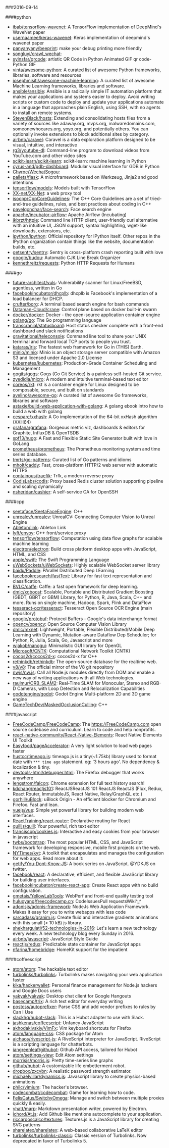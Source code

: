 ###2016-09-14

####python
* [ibab/tensorflow-wavenet](https://github.com/ibab/tensorflow-wavenet): A TensorFlow implementation of DeepMind's WaveNet paper
* [usernaamee/keras-wavenet](https://github.com/usernaamee/keras-wavenet): Keras implementation of deepmind's wavenet paper
* [panyanyany/beeprint](https://github.com/panyanyany/beeprint): make your debug printing more friendly
* [songluyi/crawl_wechat](https://github.com/songluyi/crawl_wechat): 
* [sylnsfar/qrcode](https://github.com/sylnsfar/qrcode): artistic QR Code in Python Animated GIF qr code- Python  GIF
* [vinta/awesome-python](https://github.com/vinta/awesome-python): A curated list of awesome Python frameworks, libraries, software and resources
* [josephmisiti/awesome-machine-learning](https://github.com/josephmisiti/awesome-machine-learning): A curated list of awesome Machine Learning frameworks, libraries and software.
* [ansible/ansible](https://github.com/ansible/ansible): Ansible is a radically simple IT automation platform that makes your applications and systems easier to deploy. Avoid writing scripts or custom code to deploy and update your applications automate in a language that approaches plain English, using SSH, with no agents to install on remote systems.
* [StevenBlack/hosts](https://github.com/StevenBlack/hosts): Extending and consolidating hosts files from a variety of sources like adaway.org, mvps.org, malwaredomains.com, someonewhocares.org, yoyo.org, and potentially others. You can optionally invoke extensions to block additional sites by category.
* [airbnb/caravel](https://github.com/airbnb/caravel): Caravel is a data exploration platform designed to be visual, intuitive, and interactive
* [rg3/youtube-dl](https://github.com/rg3/youtube-dl): Command-line program to download videos from YouTube.com and other video sites
* [scikit-learn/scikit-learn](https://github.com/scikit-learn/scikit-learn): scikit-learn: machine learning in Python
* [cyrus-and/gdb-dashboard](https://github.com/cyrus-and/gdb-dashboard): Modular visual interface for GDB in Python
* [Chyroc/WechatSogou](https://github.com/Chyroc/WechatSogou): 
* [pallets/flask](https://github.com/pallets/flask): A microframework based on Werkzeug, Jinja2 and good intentions
* [tensorflow/models](https://github.com/tensorflow/models): Models built with TensorFlow
* [XX-net/XX-Net](https://github.com/XX-net/XX-Net): a web proxy tool
* [isocpp/CppCoreGuidelines](https://github.com/isocpp/CppCoreGuidelines): The C++ Core Guidelines are a set of tried-and-true guidelines, rules, and best practices about coding in C++
* [pavelgonchar/face-search](https://github.com/pavelgonchar/face-search): Face search engine
* [apache/incubator-airflow](https://github.com/apache/incubator-airflow): Apache Airflow (Incubating)
* [jkbrzt/httpie](https://github.com/jkbrzt/httpie): Command line HTTP client, user-friendly curl alternative with an intuitive UI, JSON support, syntax highlighting, wget-like downloads, extensions, etc.
* [ipython/ipython](https://github.com/ipython/ipython): Official repository for IPython itself. Other repos in the IPython organization contain things like the website, documentation builds, etc.
* [getsentry/sentry](https://github.com/getsentry/sentry): Sentry is cross-platform crash reporting built with love
* [google/budou](https://github.com/google/budou): Automatic CJK Line Break Organizer
* [kennethreitz/requests](https://github.com/kennethreitz/requests): Python HTTP Requests for Humans

####go
* [future-architect/vuls](https://github.com/future-architect/vuls): Vulnerability scanner for Linux/FreeBSD, agentless, written in Go
* [facebookincubator/dhcplb](https://github.com/facebookincubator/dhcplb): dhcplb is Facebook's implementation of a load balancer for DHCP.
* [crufter/borg](https://github.com/crufter/borg): A terminal based search engine for bash commands
* [Dataman-Cloud/crane](https://github.com/Dataman-Cloud/crane): Control plane based on docker built-in swarm
* [docker/docker](https://github.com/docker/docker): Docker - the open-source application container engine
* [golang/go](https://github.com/golang/go): The Go programming language
* [transcranial/statusboard](https://github.com/transcranial/statusboard): Host status checker complete with a front-end dashboard and slack notifications
* [gravitational/teleconsole](https://github.com/gravitational/teleconsole): Command line tool to share your UNIX terminal and forward local TCP ports to people you trust.
* [kataras/iris](https://github.com/kataras/iris): The fastest web framework for Go in (THIS) Earth.
* [minio/minio](https://github.com/minio/minio): Minio is an object storage server compatible with Amazon S3 and licensed under Apache 2.0 License
* [kubernetes/kubernetes](https://github.com/kubernetes/kubernetes): Production-Grade Container Scheduling and Management
* [gogits/gogs](https://github.com/gogits/gogs): Gogs (Go Git Service) is a painless self-hosted Git service.
* [zyedidia/micro](https://github.com/zyedidia/micro): A modern and intuitive terminal-based text editor
* [coreos/rkt](https://github.com/coreos/rkt): rkt is a container engine for Linux designed to be composable, secure, and built on standards
* [avelino/awesome-go](https://github.com/avelino/awesome-go): A curated list of awesome Go frameworks, libraries and software
* [astaxie/build-web-application-with-golang](https://github.com/astaxie/build-web-application-with-golang): A golang ebook intro how to build a web with golang
* [cespare/xxhash](https://github.com/cespare/xxhash): A Go implementation of the 64-bit xxHash algorithm (XXH64)
* [grafana/grafana](https://github.com/grafana/grafana): Gorgeous metric viz, dashboards & editors for Graphite, InfluxDB & OpenTSDB
* [spf13/hugo](https://github.com/spf13/hugo): A Fast and Flexible Static Site Generator built with love in GoLang
* [prometheus/prometheus](https://github.com/prometheus/prometheus): The Prometheus monitoring system and time series database.
* [tmrts/go-patterns](https://github.com/tmrts/go-patterns): Curated list of Go patterns and idioms
* [mholt/caddy](https://github.com/mholt/caddy): Fast, cross-platform HTTP/2 web server with automatic HTTPS
* [containous/traefik](https://github.com/containous/traefik): Trfk, a modern reverse proxy
* [CodisLabs/codis](https://github.com/CodisLabs/codis): Proxy based Redis cluster solution supporting pipeline and scaling dynamically
* [nsheridan/cashier](https://github.com/nsheridan/cashier): A self-service CA for OpenSSH

####cpp
* [seetaface/SeetaFaceEngine](https://github.com/seetaface/SeetaFaceEngine): C++
* [unrealcv/unrealcv](https://github.com/unrealcv/unrealcv): UnrealCV: Connecting Computer Vision to Unreal Engine
* [Ableton/link](https://github.com/Ableton/link): Ableton Link
* [lyft/envoy](https://github.com/lyft/envoy): C++ front/service proxy
* [tensorflow/tensorflow](https://github.com/tensorflow/tensorflow): Computation using data flow graphs for scalable machine learning
* [electron/electron](https://github.com/electron/electron): Build cross platform desktop apps with JavaScript, HTML, and CSS
* [apple/swift](https://github.com/apple/swift): The Swift Programming Language
* [uWebSockets/uWebSockets](https://github.com/uWebSockets/uWebSockets): Highly scalable WebSocket server library
* [baidu/Paddle](https://github.com/baidu/Paddle): PArallel Distributed Deep LEarning
* [facebookresearch/fastText](https://github.com/facebookresearch/fastText): Library for fast text representation and classification.
* [BVLC/caffe](https://github.com/BVLC/caffe): Caffe: a fast open framework for deep learning.
* [dmlc/xgboost](https://github.com/dmlc/xgboost): Scalable, Portable and Distributed Gradient Boosting (GBDT, GBRT or GBM) Library, for Python, R, Java, Scala, C++ and more. Runs on single machine, Hadoop, Spark, Flink and DataFlow
* [tesseract-ocr/tesseract](https://github.com/tesseract-ocr/tesseract): Tesseract Open Source OCR Engine (main repository)
* [google/protobuf](https://github.com/google/protobuf): Protocol Buffers - Google's data interchange format
* [opencv/opencv](https://github.com/opencv/opencv): Open Source Computer Vision Library
* [dmlc/mxnet](https://github.com/dmlc/mxnet): Lightweight, Portable, Flexible Distributed/Mobile Deep Learning with Dynamic, Mutation-aware Dataflow Dep Scheduler; for Python, R, Julia, Scala, Go, Javascript and more
* [wjakob/nanogui](https://github.com/wjakob/nanogui): Minimalistic GUI library for OpenGL
* [Microsoft/CNTK](https://github.com/Microsoft/CNTK): Computational Network Toolkit (CNTK)
* [cocos2d/cocos2d-x](https://github.com/cocos2d/cocos2d-x): cocos2d-x for C++
* [rethinkdb/rethinkdb](https://github.com/rethinkdb/rethinkdb): The open-source database for the realtime web.
* [v8/v8](https://github.com/v8/v8): The official mirror of the V8 git repository
* [nwjs/nw.js](https://github.com/nwjs/nw.js): Call all Node.js modules directly from DOM and enable a new way of writing applications with all Web technologies.
* [raulmur/ORB_SLAM2](https://github.com/raulmur/ORB_SLAM2): Real-Time SLAM for Monocular, Stereo and RGB-D Cameras, with Loop Detection and Relocalization Capabilities
* [godotengine/godot](https://github.com/godotengine/godot): Godot Engine  Multi-platform 2D and 3D game engine
* [GameTechDev/MaskedOcclusionCulling](https://github.com/GameTechDev/MaskedOcclusionCulling): C++

####javascript
* [FreeCodeCamp/FreeCodeCamp](https://github.com/FreeCodeCamp/FreeCodeCamp): The https://FreeCodeCamp.com open source codebase and curriculum. Learn to code and help nonprofits.
* [react-native-community/React-Native-Elements](https://github.com/react-native-community/React-Native-Elements): React Native Elements UI Toolkit
* [Easyfood/pageAccelerator](https://github.com/Easyfood/pageAccelerator): A very light solution to load web pages faster
* [hustcc/timeago.js](https://github.com/hustcc/timeago.js):   timeago.js is a tiny(~1.75kb) library used to format date with `*** time ago` statement. eg: '3 hours ago'. No dependency & localization & tiny.
* [devtools-html/debugger.html](https://github.com/devtools-html/debugger.html): The Firefox debugger that works anywhere
* [lengstrom/falcon](https://github.com/lengstrom/falcon): Chrome extension for full text history search!
* [kdchang/reactjs101](https://github.com/kdchang/reactjs101):  ReactJSReactJS 101 ReactJS  ReactJS  (Flux, Redux, React Router, ImmutableJS, React Native, Relay/GraphQL etc.)
* [gorhill/uBlock](https://github.com/gorhill/uBlock): uBlock Origin - An efficient blocker for Chromium and Firefox. Fast and lean.
* [vuejs/vue](https://github.com/vuejs/vue): Simple yet powerful library for building modern web interfaces.
* [ReactTraining/react-router](https://github.com/ReactTraining/react-router): Declarative routing for React
* [quilljs/quill](https://github.com/quilljs/quill): Your powerful, rich text editor
* [franciscop/cookies.js](https://github.com/franciscop/cookies.js):  Interactive and easy cookies from your browser in javascript
* [twbs/bootstrap](https://github.com/twbs/bootstrap): The most popular HTML, CSS, and JavaScript framework for developing responsive, mobile first projects on the web.
* [NYTimes/kyt](https://github.com/NYTimes/kyt): A toolkit that encapsulates and manages the configuration for web apps. Read more about it:
* [getify/You-Dont-Know-JS](https://github.com/getify/You-Dont-Know-JS): A book series on JavaScript. @YDKJS on twitter.
* [facebook/react](https://github.com/facebook/react): A declarative, efficient, and flexible JavaScript library for building user interfaces.
* [facebookincubator/create-react-app](https://github.com/facebookincubator/create-react-app): Create React apps with no build configuration.
* [gmetais/YellowLabTools](https://github.com/gmetais/YellowLabTools): WebPerf and front-end quality testing tool
* [huluoyang/freecodecamp.cn](https://github.com/huluoyang/freecodecamp.cn): CodeIssuesPull requestsWiki^_^
* [adonisjs/adonis-framework](https://github.com/adonisjs/adonis-framework): NodeJs Web Application Framework. Makes it easy for you to write webapps with less code 
* [sarcadass/granim.js](https://github.com/sarcadass/granim.js): Create fluid and interactive gradients animations with this small (< 10 kB) js library.
* [shekhargulati/52-technologies-in-2016](https://github.com/shekhargulati/52-technologies-in-2016): Let's learn a new technology every week. A new technology blog every Sunday in 2016.
* [airbnb/javascript](https://github.com/airbnb/javascript): JavaScript Style Guide
* [reactjs/redux](https://github.com/reactjs/redux): Predictable state container for JavaScript apps
* [nfarina/homebridge](https://github.com/nfarina/homebridge): HomeKit support for the impatient

####coffeescript
* [atom/atom](https://github.com/atom/atom): The hackable text editor
* [turbolinks/turbolinks](https://github.com/turbolinks/turbolinks): Turbolinks makes navigating your web application faster
* [kika/hackerwallet](https://github.com/kika/hackerwallet): Personal finance management for Node.js hackers and Google Docs users
* [yakyak/yakyak](https://github.com/yakyak/yakyak): Desktop chat client for Google Hangouts
* [basecamp/trix](https://github.com/basecamp/trix): A rich text editor for everyday writing
* [postcss/autoprefixer](https://github.com/postcss/autoprefixer): Parse CSS and add vendor prefixes to rules by Can I Use
* [slackhq/hubot-slack](https://github.com/slackhq/hubot-slack): This is a Hubot adapter to use with Slack.
* [jashkenas/coffeescript](https://github.com/jashkenas/coffeescript): Unfancy JavaScript
* [akhodakivskiy/VimFx](https://github.com/akhodakivskiy/VimFx): Vim keyboard shortcuts for Firefox
* [atom/language-css](https://github.com/atom/language-css): CSS package for Atom
* [aichaos/rivescript-js](https://github.com/aichaos/rivescript-js): A RiveScript interpreter for JavaScript. RiveScript is a scripting language for chatterbots.
* [iangreenleaf/githubot](https://github.com/iangreenleaf/githubot): Github API access, tailored for Hubot
* [atom/settings-view](https://github.com/atom/settings-view): Edit Atom settings
* [morrisjs/morris.js](https://github.com/morrisjs/morris.js): Pretty time-series line graphs
* [github/hubot](https://github.com/github/hubot): A customizable life embetterment robot.
* [dropbox/zxcvbn](https://github.com/dropbox/zxcvbn): A realistic password strength estimator.
* [michaelvillar/dynamics.js](https://github.com/michaelvillar/dynamics.js): Javascript library to create physics-based animations
* [philc/vimium](https://github.com/philc/vimium): The hacker's browser.
* [codecombat/codecombat](https://github.com/codecombat/codecombat): Game for learning how to code.
* [FelisCatus/SwitchyOmega](https://github.com/FelisCatus/SwitchyOmega): Manage and switch between multiple proxies quickly & easily.
* [yhatt/marp](https://github.com/yhatt/marp): Markdown presentation writer, powered by Electron.
* [ichord/At.js](https://github.com/ichord/At.js): Add Github like mentions autocomplete to your application.
* [riccardoscalco/textures](https://github.com/riccardoscalco/textures): Textures.js is a JavaScript library for creating SVG patterns
* [sharelatex/sharelatex](https://github.com/sharelatex/sharelatex): A web-based collaborative LaTeX editor
* [turbolinks/turbolinks-classic](https://github.com/turbolinks/turbolinks-classic): Classic version of Turbolinks. Now deprecated in favor of Turbolinks 5.
